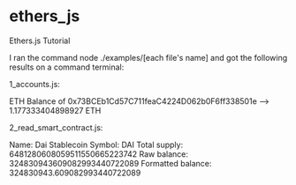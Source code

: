 # ethers_js
Ethers.js Tutorial

I ran the command node ./examples/[each file's name] and got the following results on a command terminal:

1_accounts.js: 

ETH Balance of 0x73BCEb1Cd57C711feaC4224D062b0F6ff338501e --> 1.177333404898927 ETH

2_read_smart_contract.js:

Name: Dai Stablecoin
Symbol: DAI
Total supply: 6481280608059511550665223742
Raw balance: 324830943609082993440722089
Formatted balance: 324830943.609082993440722089


